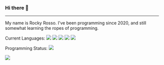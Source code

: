 

### Hi there 👋
----
My name is Rocky Rosso. I've been programming since 2020, and still somewhat learning the ropes of programming.

Current Languages:
![](https://img.shields.io/badge/-Javascript-informational?style=flat&logo=javascript&logoColor=white&color=F7DF1E)
![](https://img.shields.io/badge/-GDScript-informational?style=flat&logo=godot-engine&logoColor=white&color=478CBF)
![](https://img.shields.io/badge/-Python-informational?style=flat&logo=python&logoColor=white&color=3776AB)
![](https://img.shields.io/badge/-CS-informational?style=flat&logo=c-sharp&logoColor=white&color=239120)
![](https://img.shields.io/badge/-Lua-informational?style=flat&logo=lua&logoColor=white&color=2C2D72)

Programming Status:
![](https://img.shields.io/badge/-Moderate-informational?style=flat&color=ffd414)

<img align="center" src="https://github-readme-stats.vercel.app/api/top-langs/?username=RockyRosso&theme=dark" />
